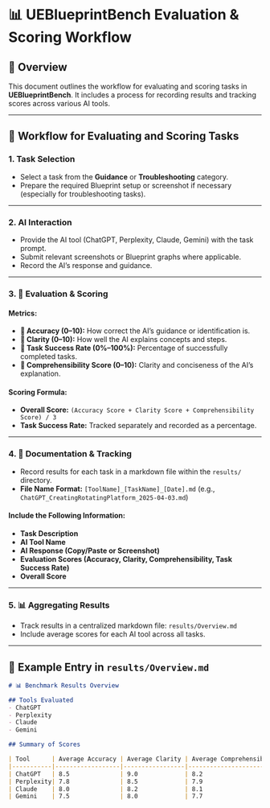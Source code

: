 # 📊 UEBlueprintBench Evaluation & Scoring Workflow

## 📌 Overview
This document outlines the workflow for evaluating and scoring tasks in **UEBlueprintBench**. It includes a process for recording results and tracking scores across various AI tools.

---

## 🎯 Workflow for Evaluating and Scoring Tasks

### 1. Task Selection
- Select a task from the **Guidance** or **Troubleshooting** category.
- Prepare the required Blueprint setup or screenshot if necessary (especially for troubleshooting tasks).

---

### 2. AI Interaction
- Provide the AI tool (ChatGPT, Perplexity, Claude, Gemini) with the task prompt.
- Submit relevant screenshots or Blueprint graphs where applicable.
- Record the AI’s response and guidance.

---

### 3. 📐 Evaluation & Scoring

#### Metrics:
- **📐 Accuracy (0–10):** How correct the AI’s guidance or identification is.  
- **📝 Clarity (0–10):** How well the AI explains concepts and steps.  
- **📌 Task Success Rate (0%–100%):** Percentage of successfully completed tasks.  
- **💬 Comprehensibility Score (0–10):** Clarity and conciseness of the AI’s explanation.  

#### Scoring Formula:  
- **Overall Score:** `(Accuracy Score + Clarity Score + Comprehensibility Score) / 3`  
- **Task Success Rate:** Tracked separately and recorded as a percentage.  

---

### 4. 📝 Documentation & Tracking
- Record results for each task in a markdown file within the `results/` directory.  
- **File Name Format:** `[ToolName]_[TaskName]_[Date].md` (e.g., `ChatGPT_CreatingRotatingPlatform_2025-04-03.md`)  

#### Include the Following Information:
- **Task Description**  
- **AI Tool Name**  
- **AI Response (Copy/Paste or Screenshot)**  
- **Evaluation Scores (Accuracy, Clarity, Comprehensibility, Task Success Rate)**  
- **Overall Score**  

---

### 5. 📊 Aggregating Results
- Track results in a centralized markdown file: `results/Overview.md`  
- Include average scores for each AI tool across all tasks.  

---

## 📂 Example Entry in `results/Overview.md`

```markdown
# 📊 Benchmark Results Overview

## Tools Evaluated
- ChatGPT
- Perplexity
- Claude
- Gemini

## Summary of Scores

| Tool      | Average Accuracy | Average Clarity | Average Comprehensibility | Task Success Rate |
|-----------|------------------|-----------------|--------------------------|-------------------|
| ChatGPT   | 8.5              | 9.0             | 8.2                      | 85%               |
| Perplexity| 7.8              | 8.5             | 7.9                      | 80%               |
| Claude    | 8.0              | 8.2             | 8.1                      | 82%               |
| Gemini    | 7.5              | 8.0             | 7.7                      | 78%               |
